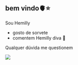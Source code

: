 ## bem vindo🫀⭐

Sou Hemilly

- gosto de sorvete
- comentem Hemilly diva 🔮

Qualquer dúvida me questionem 

![](https://media1.tenor.com/m/s5BqEXkOvisAAAAC/marie-aristocats.gif)
